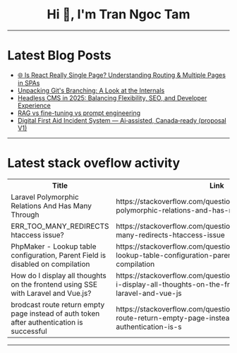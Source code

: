 <h1 align="center">Hi 👋, I'm Tran Ngoc Tam</h1>

---

# Latest Blog Posts 
<!-- BLOG-POST-LIST:START -->
- [🌐 Is React Really Single Page? Understanding Routing &amp; Multiple Pages in SPAs](https://dev.to/yorgie7/is-react-really-single-page-understanding-routing-multiple-pages-in-spas-4d10)
- [Unpacking Git&#39;s Branching: A Look at the Internals](https://dev.to/shrsv/unpacking-gits-branching-a-look-at-the-internals-b4a)
- [Headless CMS in 2025: Balancing Flexibility, SEO, and Developer Experience](https://dev.to/arkhan/headless-cms-in-2025-balancing-flexibility-seo-and-developer-experience-25lo)
- [RAG vs fine-tuning vs prompt engineering](https://dev.to/thisismairaj/rag-vs-fine-tuning-vs-prompt-engineering-fcg)
- [Digital First Aid Incident System — Ai‑assisted, Canada‑ready &lpar;proposal V1&rpar;](https://dev.to/shanmeiremote/digital-first-aid-incident-system-ai-assisted-canada-ready-proposal-v1-3ipn)
<!-- BLOG-POST-LIST:END -->

---

# Latest stack oveflow activity
<table>
  <tr><th>Title</th><th>Link</th></tr>
  <!-- STACKOVERFLOW:START --><tr><td>Laravel Polymorphic Relations And Has Many Through</td><td>https://stackoverflow.com/questions/79772843/laravel-polymorphic-relations-and-has-many-through</td></tr><tr><td>ERR_TOO_MANY_REDIRECTS htaccess issue?</td><td>https://stackoverflow.com/questions/79772799/err-too-many-redirects-htaccess-issue</td></tr><tr><td>PhpMaker - Lookup table configuration, Parent Field is disabled on compilation</td><td>https://stackoverflow.com/questions/79772724/phpmaker-lookup-table-configuration-parent-field-is-disabled-on-compilation</td></tr><tr><td>How do I display all thoughts on the frontend using SSE with Laravel and Vue.js?</td><td>https://stackoverflow.com/questions/79772691/how-do-i-display-all-thoughts-on-the-frontend-using-sse-with-laravel-and-vue-js</td></tr><tr><td>brodcast route return empty page instead of auth token after authentication is successful</td><td>https://stackoverflow.com/questions/79772471/brodcast-route-return-empty-page-instead-of-auth-token-after-authentication-is-s</td></tr><!-- STACKOVERFLOW:END -->
</table>

---


